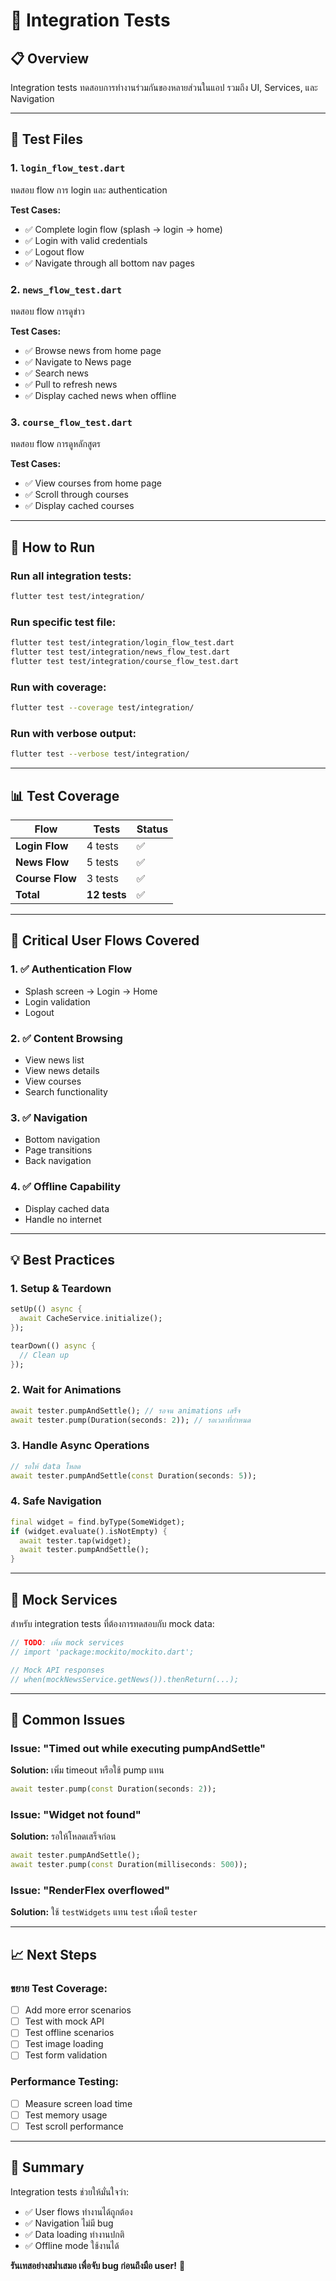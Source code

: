 # 🧪 Integration Tests

## 📋 Overview

Integration tests ทดสอบการทำงานร่วมกันของหลายส่วนในแอป รวมถึง UI, Services, และ Navigation

---

## 📁 Test Files

### 1. `login_flow_test.dart`
ทดสอบ flow การ login และ authentication

**Test Cases:**
- ✅ Complete login flow (splash → login → home)
- ✅ Login with valid credentials
- ✅ Logout flow
- ✅ Navigate through all bottom nav pages

### 2. `news_flow_test.dart`
ทดสอบ flow การดูข่าว

**Test Cases:**
- ✅ Browse news from home page
- ✅ Navigate to News page
- ✅ Search news
- ✅ Pull to refresh news
- ✅ Display cached news when offline

### 3. `course_flow_test.dart`
ทดสอบ flow การดูหลักสูตร

**Test Cases:**
- ✅ View courses from home page
- ✅ Scroll through courses
- ✅ Display cached courses

---

## 🚀 How to Run

### Run all integration tests:
```bash
flutter test test/integration/
```

### Run specific test file:
```bash
flutter test test/integration/login_flow_test.dart
flutter test test/integration/news_flow_test.dart
flutter test test/integration/course_flow_test.dart
```

### Run with coverage:
```bash
flutter test --coverage test/integration/
```

### Run with verbose output:
```bash
flutter test --verbose test/integration/
```

---

## 📊 Test Coverage

| Flow | Tests | Status |
|------|-------|--------|
| **Login Flow** | 4 tests | ✅ |
| **News Flow** | 5 tests | ✅ |
| **Course Flow** | 3 tests | ✅ |
| **Total** | **12 tests** | ✅ |

---

## 🎯 Critical User Flows Covered

### 1. ✅ Authentication Flow
- Splash screen → Login → Home
- Login validation
- Logout

### 2. ✅ Content Browsing
- View news list
- View news details
- View courses
- Search functionality

### 3. ✅ Navigation
- Bottom navigation
- Page transitions
- Back navigation

### 4. ✅ Offline Capability
- Display cached data
- Handle no internet

---

## 💡 Best Practices

### 1. **Setup & Teardown**
```dart
setUp(() async {
  await CacheService.initialize();
});

tearDown(() async {
  // Clean up
});
```

### 2. **Wait for Animations**
```dart
await tester.pumpAndSettle(); // รอจน animations เสร็จ
await tester.pump(Duration(seconds: 2)); // รอเวลาที่กำหนด
```

### 3. **Handle Async Operations**
```dart
// รอให้ data โหลด
await tester.pumpAndSettle(const Duration(seconds: 5));
```

### 4. **Safe Navigation**
```dart
final widget = find.byType(SomeWidget);
if (widget.evaluate().isNotEmpty) {
  await tester.tap(widget);
  await tester.pumpAndSettle();
}
```

---

## 🔧 Mock Services

สำหรับ integration tests ที่ต้องการทดสอบกับ mock data:

```dart
// TODO: เพิ่ม mock services
// import 'package:mockito/mockito.dart';

// Mock API responses
// when(mockNewsService.getNews()).thenReturn(...);
```

---

## 🐛 Common Issues

### Issue: "Timed out while executing pumpAndSettle"
**Solution:** เพิ่ม timeout หรือใช้ pump แทน
```dart
await tester.pump(const Duration(seconds: 2));
```

### Issue: "Widget not found"
**Solution:** รอให้โหลดเสร็จก่อน
```dart
await tester.pumpAndSettle();
await tester.pump(const Duration(milliseconds: 500));
```

### Issue: "RenderFlex overflowed"
**Solution:** ใช้ `testWidgets` แทน `test` เพื่อมี `tester`

---

## 📈 Next Steps

### ขยาย Test Coverage:
- [ ] Add more error scenarios
- [ ] Test with mock API
- [ ] Test offline scenarios
- [ ] Test image loading
- [ ] Test form validation

### Performance Testing:
- [ ] Measure screen load time
- [ ] Test memory usage
- [ ] Test scroll performance

---

## 🎉 Summary

Integration tests ช่วยให้มั่นใจว่า:
- ✅ User flows ทำงานได้ถูกต้อง
- ✅ Navigation ไม่มี bug
- ✅ Data loading ทำงานปกติ
- ✅ Offline mode ใช้งานได้

**รันเทสอย่างสม่ำเสมอ เพื่อจับ bug ก่อนถึงมือ user!** 🚀
